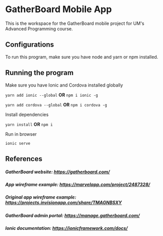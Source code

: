 # GatherBoard Mobile App

This is the workspace for the GatherBoard mobile project for UM's Advanced Programming course. 

## Configurations
To run this program, make sure you have node and yarn or npm installed.

## Running the program
Make sure you have Ionic and Cordova installed globally

`yarn add ionic --global` <b>OR</b> `npm i ionic -g`

`yarn add cordova --global` <b>OR</b> `npm i cordova -g`

Install dependencies

`yarn install` <b>OR</b> `npm i`

Run in browser

`ionic serve`

## References
##### GatherBoard website: https://gatherboard.com/
##### App wireframe example: https://marvelapp.com/project/2487328/
##### Original app wireframe example: https://projects.invisionapp.com/share/TMAGNBSXY
##### GatherBoard admin portal: https://manage.gatherboard.com/
##### Ionic documentation: https://ionicframework.com/docs/
